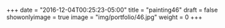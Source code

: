 
+++
date = "2016-12-04T00:25:23-05:00"
title = "painting46"
draft = false
showonlyimage = true
image = "img/portfolio/46.jpg"
weight = 0
+++
